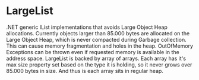 # LargeList<T> #

.NET generic IList implementations that avoids Large Object Heap allocations.
Currently objects larger than 85.000 bytes are allocated on the Large Object Heap, which is never compacted during Garbage collection. 
This can cause memory fragmentation and holes in the heap. 
OutOfMemory Exceptions can be thrown even if requested memory is available in the address space.
LargeList is backed by array of arrays. Each array has it's max size property set based on the type it is holding, so it never grows over 85.000 bytes in size. And thus is each array sits in regular heap.